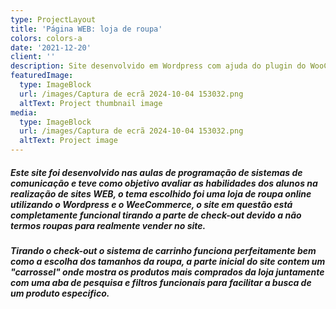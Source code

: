 ```yaml
---
type: ProjectLayout
title: 'Página WEB: loja de roupa'
colors: colors-a
date: '2021-12-20'
client: ''
description: Site desenvolvido em Wordpress com ajuda do plugin do WooCommerce.
featuredImage:
  type: ImageBlock
  url: /images/Captura de ecrã 2024-10-04 153032.png
  altText: Project thumbnail image
media:
  type: ImageBlock
  url: /images/Captura de ecrã 2024-10-04 153032.png
  altText: Project image
---
```

##### Este site foi desenvolvido nas aulas de programação de sistemas de comunicação e teve como objetivo avaliar as habilidades dos alunos na realização de sites WEB, o tema escolhido foi uma loja de roupa online utilizando o Wordpress e o WeeCommerce, o site em questão está completamente funcional tirando a parte de check-out devido a não termos roupas para realmente vender no site.

##### Tirando o check-out o sistema de carrinho funciona perfeitamente bem como a escolha dos tamanhos da roupa, a parte inicial do site contem um "carrossel" onde mostra os produtos mais comprados da loja juntamente com uma aba de pesquisa e filtros funcionais para facilitar a busca de um produto especifico.

